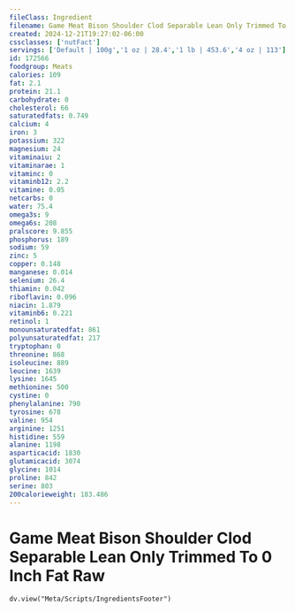 ```yaml
---
fileClass: Ingredient
filename: Game Meat Bison Shoulder Clod Separable Lean Only Trimmed To 0 Inch Fat Raw
created: 2024-12-21T19:27:02-06:00
cssclasses: ['nutFact']
servings: ['Default | 100g','1 oz | 28.4','1 lb | 453.6','4 oz | 113']
id: 172566
foodgroup: Meats
calories: 109
fat: 2.1
protein: 21.1
carbohydrate: 0
cholesterol: 66
saturatedfats: 0.749
calcium: 4
iron: 3
potassium: 322
magnesium: 24
vitaminaiu: 2
vitaminarae: 1
vitaminc: 0
vitaminb12: 2.2
vitamine: 0.05
netcarbs: 0
water: 75.4
omega3s: 9
omega6s: 208
pralscore: 9.855
phosphorus: 189
sodium: 59
zinc: 5
copper: 0.148
manganese: 0.014
selenium: 26.4
thiamin: 0.042
riboflavin: 0.096
niacin: 1.879
vitaminb6: 0.221
retinol: 1
monounsaturatedfat: 861
polyunsaturatedfat: 217
tryptophan: 0
threonine: 868
isoleucine: 889
leucine: 1639
lysine: 1645
methionine: 500
cystine: 0
phenylalanine: 790
tyrosine: 678
valine: 954
arginine: 1251
histidine: 559
alanine: 1198
asparticacid: 1830
glutamicacid: 3074
glycine: 1014
proline: 842
serine: 803
200calorieweight: 183.486
---
```


# Game Meat Bison Shoulder Clod Separable Lean Only Trimmed To 0 Inch Fat Raw

```dataviewjs
dv.view("Meta/Scripts/IngredientsFooter")
```